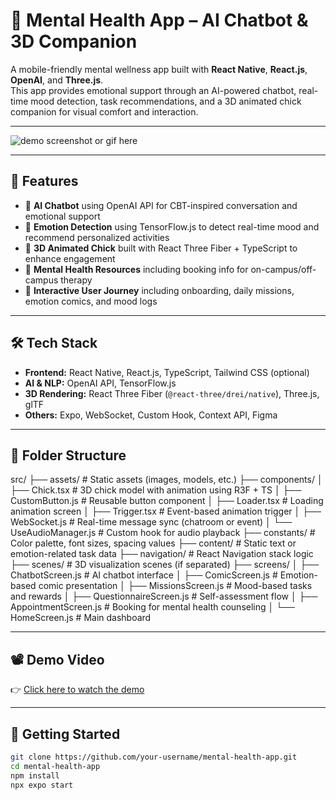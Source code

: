# 🧠 Mental Health App – AI Chatbot & 3D Companion

A mobile-friendly mental wellness app built with **React Native**, **React.js**, **OpenAI**, and **Three.js**.  
This app provides emotional support through an AI-powered chatbot, real-time mood detection, task recommendations, and a 3D animated chick companion for visual comfort and interaction.

---

![demo screenshot or gif here](./assets/demo.gif)

---

## 🚀 Features

- 💬 **AI Chatbot** using OpenAI API for CBT-inspired conversation and emotional support
- 🎯 **Emotion Detection** using TensorFlow.js to detect real-time mood and recommend personalized activities
- 🐣 **3D Animated Chick** built with React Three Fiber + TypeScript to enhance engagement
- 📄 **Mental Health Resources** including booking info for on-campus/off-campus therapy
- 🧭 **Interactive User Journey** including onboarding, daily missions, emotion comics, and mood logs

---

## 🛠 Tech Stack

- **Frontend:** React Native, React.js, TypeScript, Tailwind CSS (optional)
- **AI & NLP:** OpenAI API, TensorFlow.js
- **3D Rendering:** React Three Fiber (`@react-three/drei/native`), Three.js, glTF
- **Others:** Expo, WebSocket, Custom Hook, Context API, Figma

---

## 📁 Folder Structure

src/ ├── assets/ # Static assets (images, models, etc.) ├── components/
│ ├── Chick.tsx # 3D chick model with animation using R3F + TS │ ├── CustomButton.js # Reusable button component │ ├── Loader.tsx # Loading animation screen │ ├── Trigger.tsx # Event-based animation trigger │ ├── WebSocket.js # Real-time message sync (chatroom or event) │ └── UseAudioManager.js # Custom hook for audio playback ├── constants/ # Color palette, font sizes, spacing values ├── content/ # Static text or emotion-related task data ├── navigation/ # React Navigation stack logic ├── scenes/ # 3D visualization scenes (if separated) ├── screens/
│ ├── ChatbotScreen.js # AI chatbot interface │ ├── ComicScreen.js # Emotion-based comic presentation │ ├── MissionsScreen.js # Mood-based tasks and rewards │ ├── QuestionnaireScreen.js # Self-assessment flow │ ├── AppointmentScreen.js # Booking for mental health counseling │ └── HomeScreen.js # Main dashboard


---

## 📽 Demo Video

👉 [Click here to watch the demo]([(https://drive.google.com/file/d/1qi08N-vroGFlp0b__W9Z201iuonssLNx/view?usp=sharing))

---

## 🔧 Getting Started

```bash
git clone https://github.com/your-username/mental-health-app.git
cd mental-health-app
npm install
npx expo start
